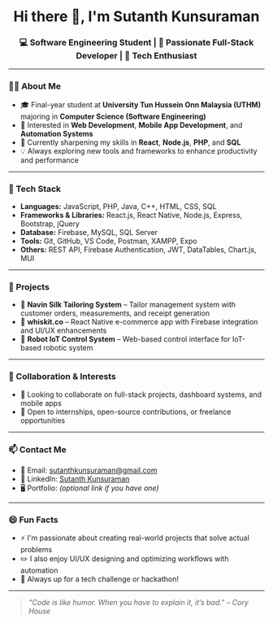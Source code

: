 <h1 align="center">Hi there 👋, I'm Sutanth Kunsuraman</h1>
<h3 align="center">💻 Software Engineering Student | 🚀 Passionate Full-Stack Developer | 🤖 Tech Enthusiast</h3>

---

### 👨‍💻 About Me
- 🎓 Final-year student at **University Tun Hussein Onn Malaysia (UTHM)** majoring in **Computer Science (Software Engineering)**
- 👀 Interested in **Web Development**, **Mobile App Development**, and **Automation Systems**
- 🌱 Currently sharpening my skills in **React**, **Node.js**, **PHP**, and **SQL**
- 💡 Always exploring new tools and frameworks to enhance productivity and performance

---

### 🔧 Tech Stack
- **Languages:** JavaScript, PHP, Java, C++, HTML, CSS, SQL
- **Frameworks & Libraries:** React.js, React Native, Node.js, Express, Bootstrap, jQuery
- **Database:** Firebase, MySQL, SQL Server
- **Tools:** Git, GitHub, VS Code, Postman, XAMPP, Expo
- **Others:** REST API, Firebase Authentication, JWT, DataTables, Chart.js, MUI

---

### 🚀 Projects
- 🛒 **Navin Silk Tailoring System** – Tailor management system with customer orders, measurements, and receipt generation
- 📱 **whiskit.co** – React Native e-commerce app with Firebase integration and UI/UX enhancements
- 🤖 **Robot IoT Control System** – Web-based control interface for IoT-based robotic system

---

### 🤝 Collaboration & Interests
- 💞️ Looking to collaborate on full-stack projects, dashboard systems, and mobile apps
- 🧠 Open to internships, open-source contributions, or freelance opportunities

---

### 📫 Contact Me
- 📧 Email: sutanthkunsuraman@gmail.com
- 💼 LinkedIn: [Sutanth Kunsuraman](https://www.linkedin.com/in/sutanthkunsuraman)
- 🖥️ Portfolio: *(optional link if you have one)*

---

### 😄 Fun Facts
- ⚡ I'm passionate about creating real-world projects that solve actual problems
- ✏️ I also enjoy UI/UX designing and optimizing workflows with automation
- 🧩 Always up for a tech challenge or hackathon!

---

> _“Code is like humor. When you have to explain it, it’s bad.” – Cory House_

